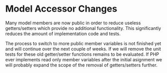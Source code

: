 # Model Accessor Changes

Many model members are now public in order to reduce useless getters/setters which provide no additional functionality. This significantly reduces the amount of implementation code and tests. 

The process to switch to more public member variables is not finished yet and will continue over the next couple of weeks. If we will remove the unit tests for these old getter/setter functions remains to be evaluated. If PHP ever implements read only member variables after the initial asignment we will probably expand the scope of the removal of getters/setters further. 
